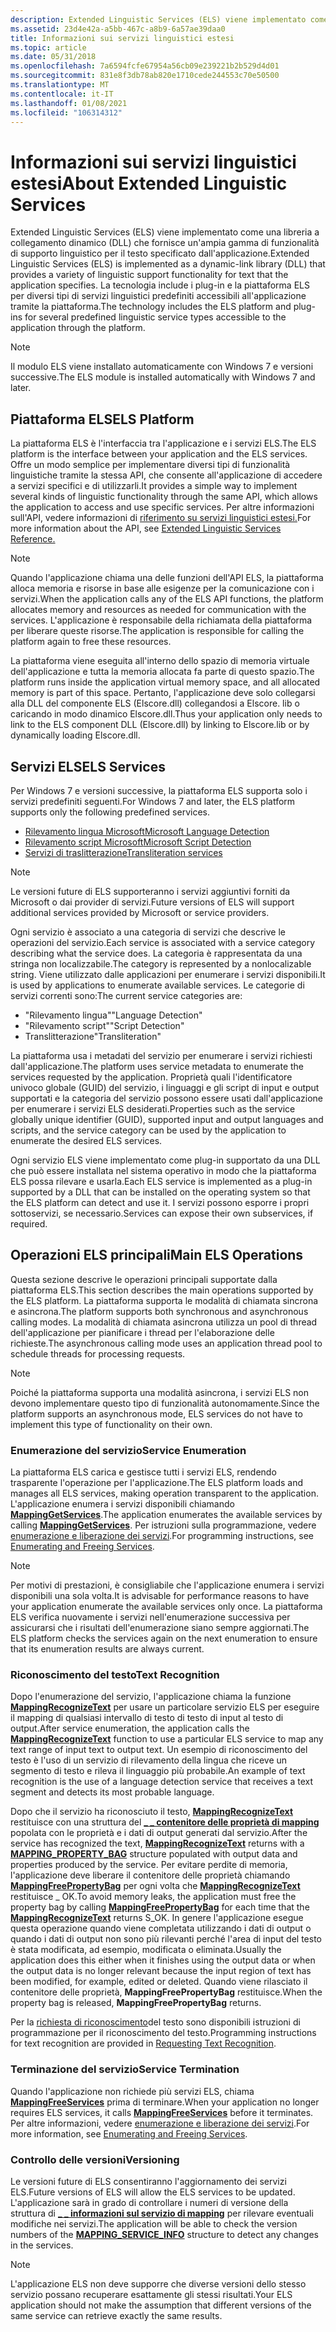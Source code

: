 ```yaml
---
description: Extended Linguistic Services (ELS) viene implementato come una libreria a collegamento dinamico (DLL) che fornisce un'ampia gamma di funzionalità di supporto linguistico per il testo specificato dall'applicazione.
ms.assetid: 23d4e42a-a5bb-467c-a8b9-6a57ae39daa0
title: Informazioni sui servizi linguistici estesi
ms.topic: article
ms.date: 05/31/2018
ms.openlocfilehash: 7a6594fcfe67954a56cb09e239221b2b529d4d01
ms.sourcegitcommit: 831e8f3db78ab820e1710cede244553c70e50500
ms.translationtype: MT
ms.contentlocale: it-IT
ms.lasthandoff: 01/08/2021
ms.locfileid: "106314312"
---
```

# <a name="about-extended-linguistic-services"></a><span data-ttu-id="ee2ad-103">Informazioni sui servizi linguistici estesi</span><span class="sxs-lookup"><span data-stu-id="ee2ad-103">About Extended Linguistic Services</span></span>

<span data-ttu-id="ee2ad-104">Extended Linguistic Services (ELS) viene implementato come una libreria a collegamento dinamico (DLL) che fornisce un'ampia gamma di funzionalità di supporto linguistico per il testo specificato dall'applicazione.</span><span class="sxs-lookup"><span data-stu-id="ee2ad-104">Extended Linguistic Services (ELS) is implemented as a dynamic-link library (DLL) that provides a variety of linguistic support functionality for text that the application specifies.</span></span> <span data-ttu-id="ee2ad-105">La tecnologia include i plug-in e la piattaforma ELS per diversi tipi di servizi linguistici predefiniti accessibili all'applicazione tramite la piattaforma.</span><span class="sxs-lookup"><span data-stu-id="ee2ad-105">The technology includes the ELS platform and plug-ins for several predefined linguistic service types accessible to the application through the platform.</span></span>

> [!Note]  
> <span data-ttu-id="ee2ad-106">Il modulo ELS viene installato automaticamente con Windows 7 e versioni successive.</span><span class="sxs-lookup"><span data-stu-id="ee2ad-106">The ELS module is installed automatically with Windows 7 and later.</span></span>

 

## <a name="els-platform"></a><span data-ttu-id="ee2ad-107">Piattaforma ELS</span><span class="sxs-lookup"><span data-stu-id="ee2ad-107">ELS Platform</span></span>

<span data-ttu-id="ee2ad-108">La piattaforma ELS è l'interfaccia tra l'applicazione e i servizi ELS.</span><span class="sxs-lookup"><span data-stu-id="ee2ad-108">The ELS platform is the interface between your application and the ELS services.</span></span> <span data-ttu-id="ee2ad-109">Offre un modo semplice per implementare diversi tipi di funzionalità linguistiche tramite la stessa API, che consente all'applicazione di accedere a servizi specifici e di utilizzarli.</span><span class="sxs-lookup"><span data-stu-id="ee2ad-109">It provides a simple way to implement several kinds of linguistic functionality through the same API, which allows the application to access and use specific services.</span></span> <span data-ttu-id="ee2ad-110">Per altre informazioni sull'API, vedere informazioni di [riferimento su servizi linguistici estesi.](extended-linguistic-services-reference.md)</span><span class="sxs-lookup"><span data-stu-id="ee2ad-110">For more information about the API, see [Extended Linguistic Services Reference.](extended-linguistic-services-reference.md)</span></span>

> [!Note]  
> <span data-ttu-id="ee2ad-111">Quando l'applicazione chiama una delle funzioni dell'API ELS, la piattaforma alloca memoria e risorse in base alle esigenze per la comunicazione con i servizi.</span><span class="sxs-lookup"><span data-stu-id="ee2ad-111">When the application calls any of the ELS API functions, the platform allocates memory and resources as needed for communication with the services.</span></span> <span data-ttu-id="ee2ad-112">L'applicazione è responsabile della richiamata della piattaforma per liberare queste risorse.</span><span class="sxs-lookup"><span data-stu-id="ee2ad-112">The application is responsible for calling the platform again to free these resources.</span></span>

 

<span data-ttu-id="ee2ad-113">La piattaforma viene eseguita all'interno dello spazio di memoria virtuale dell'applicazione e tutta la memoria allocata fa parte di questo spazio.</span><span class="sxs-lookup"><span data-stu-id="ee2ad-113">The platform runs inside the application virtual memory space, and all allocated memory is part of this space.</span></span> <span data-ttu-id="ee2ad-114">Pertanto, l'applicazione deve solo collegarsi alla DLL del componente ELS (Elscore.dll) collegandosi a Elscore. lib o caricando in modo dinamico Elscore.dll.</span><span class="sxs-lookup"><span data-stu-id="ee2ad-114">Thus your application only needs to link to the ELS component DLL (Elscore.dll) by linking to Elscore.lib or by dynamically loading Elscore.dll.</span></span>

## <a name="els-services"></a><span data-ttu-id="ee2ad-115">Servizi ELS</span><span class="sxs-lookup"><span data-stu-id="ee2ad-115">ELS Services</span></span>

<span data-ttu-id="ee2ad-116">Per Windows 7 e versioni successive, la piattaforma ELS supporta solo i servizi predefiniti seguenti.</span><span class="sxs-lookup"><span data-stu-id="ee2ad-116">For Windows 7 and later, the ELS platform supports only the following predefined services.</span></span>

-   [<span data-ttu-id="ee2ad-117">Rilevamento lingua Microsoft</span><span class="sxs-lookup"><span data-stu-id="ee2ad-117">Microsoft Language Detection</span></span>](microsoft-language-detection.md)
-   [<span data-ttu-id="ee2ad-118">Rilevamento script Microsoft</span><span class="sxs-lookup"><span data-stu-id="ee2ad-118">Microsoft Script Detection</span></span>](microsoft-script-detection.md)
-   [<span data-ttu-id="ee2ad-119">Servizi di traslitterazione</span><span class="sxs-lookup"><span data-stu-id="ee2ad-119">Transliteration services</span></span>](transliteration-services.md)

> [!Note]  
> <span data-ttu-id="ee2ad-120">Le versioni future di ELS supporteranno i servizi aggiuntivi forniti da Microsoft o dai provider di servizi.</span><span class="sxs-lookup"><span data-stu-id="ee2ad-120">Future versions of ELS will support additional services provided by Microsoft or service providers.</span></span>

 

<span data-ttu-id="ee2ad-121">Ogni servizio è associato a una categoria di servizi che descrive le operazioni del servizio.</span><span class="sxs-lookup"><span data-stu-id="ee2ad-121">Each service is associated with a service category describing what the service does.</span></span> <span data-ttu-id="ee2ad-122">La categoria è rappresentata da una stringa non localizzabile.</span><span class="sxs-lookup"><span data-stu-id="ee2ad-122">The category is represented by a nonlocalizable string.</span></span> <span data-ttu-id="ee2ad-123">Viene utilizzato dalle applicazioni per enumerare i servizi disponibili.</span><span class="sxs-lookup"><span data-stu-id="ee2ad-123">It is used by applications to enumerate available services.</span></span> <span data-ttu-id="ee2ad-124">Le categorie di servizi correnti sono:</span><span class="sxs-lookup"><span data-stu-id="ee2ad-124">The current service categories are:</span></span>

-   <span data-ttu-id="ee2ad-125">"Rilevamento lingua"</span><span class="sxs-lookup"><span data-stu-id="ee2ad-125">"Language Detection"</span></span>
-   <span data-ttu-id="ee2ad-126">"Rilevamento script"</span><span class="sxs-lookup"><span data-stu-id="ee2ad-126">"Script Detection"</span></span>
-   <span data-ttu-id="ee2ad-127">Translitterazione</span><span class="sxs-lookup"><span data-stu-id="ee2ad-127">"Transliteration"</span></span>

<span data-ttu-id="ee2ad-128">La piattaforma usa i metadati del servizio per enumerare i servizi richiesti dall'applicazione.</span><span class="sxs-lookup"><span data-stu-id="ee2ad-128">The platform uses service metadata to enumerate the services requested by the application.</span></span> <span data-ttu-id="ee2ad-129">Proprietà quali l'identificatore univoco globale (GUID) del servizio, i linguaggi e gli script di input e output supportati e la categoria del servizio possono essere usati dall'applicazione per enumerare i servizi ELS desiderati.</span><span class="sxs-lookup"><span data-stu-id="ee2ad-129">Properties such as the service globally unique identifier (GUID), supported input and output languages and scripts, and the service category can be used by the application to enumerate the desired ELS services.</span></span>

<span data-ttu-id="ee2ad-130">Ogni servizio ELS viene implementato come plug-in supportato da una DLL che può essere installata nel sistema operativo in modo che la piattaforma ELS possa rilevare e usarla.</span><span class="sxs-lookup"><span data-stu-id="ee2ad-130">Each ELS service is implemented as a plug-in supported by a DLL that can be installed on the operating system so that the ELS platform can detect and use it.</span></span> <span data-ttu-id="ee2ad-131">I servizi possono esporre i propri sottoservizi, se necessario.</span><span class="sxs-lookup"><span data-stu-id="ee2ad-131">Services can expose their own subservices, if required.</span></span>

## <a name="main-els-operations"></a><span data-ttu-id="ee2ad-132">Operazioni ELS principali</span><span class="sxs-lookup"><span data-stu-id="ee2ad-132">Main ELS Operations</span></span>

<span data-ttu-id="ee2ad-133">Questa sezione descrive le operazioni principali supportate dalla piattaforma ELS.</span><span class="sxs-lookup"><span data-stu-id="ee2ad-133">This section describes the main operations supported by the ELS platform.</span></span> <span data-ttu-id="ee2ad-134">La piattaforma supporta le modalità di chiamata sincrona e asincrona.</span><span class="sxs-lookup"><span data-stu-id="ee2ad-134">The platform supports both synchronous and asynchronous calling modes.</span></span> <span data-ttu-id="ee2ad-135">La modalità di chiamata asincrona utilizza un pool di thread dell'applicazione per pianificare i thread per l'elaborazione delle richieste.</span><span class="sxs-lookup"><span data-stu-id="ee2ad-135">The asynchronous calling mode uses an application thread pool to schedule threads for processing requests.</span></span>

> [!Note]  
> <span data-ttu-id="ee2ad-136">Poiché la piattaforma supporta una modalità asincrona, i servizi ELS non devono implementare questo tipo di funzionalità autonomamente.</span><span class="sxs-lookup"><span data-stu-id="ee2ad-136">Since the platform supports an asynchronous mode, ELS services do not have to implement this type of functionality on their own.</span></span>

 

### <a name="service-enumeration"></a><span data-ttu-id="ee2ad-137">Enumerazione del servizio</span><span class="sxs-lookup"><span data-stu-id="ee2ad-137">Service Enumeration</span></span>

<span data-ttu-id="ee2ad-138">La piattaforma ELS carica e gestisce tutti i servizi ELS, rendendo trasparente l'operazione per l'applicazione.</span><span class="sxs-lookup"><span data-stu-id="ee2ad-138">The ELS platform loads and manages all ELS services, making operation transparent to the application.</span></span> <span data-ttu-id="ee2ad-139">L'applicazione enumera i servizi disponibili chiamando [**MappingGetServices**](/windows/desktop/api/Elscore/nf-elscore-mappinggetservices).</span><span class="sxs-lookup"><span data-stu-id="ee2ad-139">The application enumerates the available services by calling [**MappingGetServices**](/windows/desktop/api/Elscore/nf-elscore-mappinggetservices).</span></span> <span data-ttu-id="ee2ad-140">Per istruzioni sulla programmazione, vedere [enumerazione e liberazione dei servizi](enumerating-and-freeing-services.md).</span><span class="sxs-lookup"><span data-stu-id="ee2ad-140">For programming instructions, see [Enumerating and Freeing Services](enumerating-and-freeing-services.md).</span></span>

> [!Note]  
> <span data-ttu-id="ee2ad-141">Per motivi di prestazioni, è consigliabile che l'applicazione enumera i servizi disponibili una sola volta.</span><span class="sxs-lookup"><span data-stu-id="ee2ad-141">It is advisable for performance reasons to have your application enumerate the available services only once.</span></span> <span data-ttu-id="ee2ad-142">La piattaforma ELS verifica nuovamente i servizi nell'enumerazione successiva per assicurarsi che i risultati dell'enumerazione siano sempre aggiornati.</span><span class="sxs-lookup"><span data-stu-id="ee2ad-142">The ELS platform checks the services again on the next enumeration to ensure that its enumeration results are always current.</span></span>

 

### <a name="text-recognition"></a><span data-ttu-id="ee2ad-143">Riconoscimento del testo</span><span class="sxs-lookup"><span data-stu-id="ee2ad-143">Text Recognition</span></span>

<span data-ttu-id="ee2ad-144">Dopo l'enumerazione del servizio, l'applicazione chiama la funzione [**MappingRecognizeText**](/windows/desktop/api/Elscore/nf-elscore-mappingrecognizetext) per usare un particolare servizio ELS per eseguire il mapping di qualsiasi intervallo di testo di testo di input al testo di output.</span><span class="sxs-lookup"><span data-stu-id="ee2ad-144">After service enumeration, the application calls the [**MappingRecognizeText**](/windows/desktop/api/Elscore/nf-elscore-mappingrecognizetext) function to use a particular ELS service to map any text range of input text to output text.</span></span> <span data-ttu-id="ee2ad-145">Un esempio di riconoscimento del testo è l'uso di un servizio di rilevamento della lingua che riceve un segmento di testo e rileva il linguaggio più probabile.</span><span class="sxs-lookup"><span data-stu-id="ee2ad-145">An example of text recognition is the use of a language detection service that receives a text segment and detects its most probable language.</span></span>

<span data-ttu-id="ee2ad-146">Dopo che il servizio ha riconosciuto il testo, [**MappingRecognizeText**](/windows/desktop/api/Elscore/nf-elscore-mappingrecognizetext) restituisce con una struttura del [**\_ \_ contenitore delle proprietà di mapping**](/windows/desktop/api/Elscore/ns-elscore-mapping_property_bag) popolata con le proprietà e i dati di output generati dal servizio.</span><span class="sxs-lookup"><span data-stu-id="ee2ad-146">After the service has recognized the text, [**MappingRecognizeText**](/windows/desktop/api/Elscore/nf-elscore-mappingrecognizetext) returns with a [**MAPPING\_PROPERTY\_BAG**](/windows/desktop/api/Elscore/ns-elscore-mapping_property_bag) structure populated with output data and properties produced by the service.</span></span> <span data-ttu-id="ee2ad-147">Per evitare perdite di memoria, l'applicazione deve liberare il contenitore delle proprietà chiamando [**MappingFreePropertyBag**](/windows/desktop/api/Elscore/nf-elscore-mappingfreepropertybag) per ogni volta che [**MappingRecognizeText**](/windows/desktop/api/Elscore/nf-elscore-mappingrecognizetext) restituisce \_ OK.</span><span class="sxs-lookup"><span data-stu-id="ee2ad-147">To avoid memory leaks, the application must free the property bag by calling [**MappingFreePropertyBag**](/windows/desktop/api/Elscore/nf-elscore-mappingfreepropertybag) for each time that the [**MappingRecognizeText**](/windows/desktop/api/Elscore/nf-elscore-mappingrecognizetext) returns S\_OK.</span></span> <span data-ttu-id="ee2ad-148">In genere l'applicazione esegue questa operazione quando viene completata utilizzando i dati di output o quando i dati di output non sono più rilevanti perché l'area di input del testo è stata modificata, ad esempio, modificata o eliminata.</span><span class="sxs-lookup"><span data-stu-id="ee2ad-148">Usually the application does this either when it finishes using the output data or when the output data is no longer relevant because the input region of text has been modified, for example, edited or deleted.</span></span> <span data-ttu-id="ee2ad-149">Quando viene rilasciato il contenitore delle proprietà, **MappingFreePropertyBag** restituisce.</span><span class="sxs-lookup"><span data-stu-id="ee2ad-149">When the property bag is released, **MappingFreePropertyBag** returns.</span></span>

<span data-ttu-id="ee2ad-150">Per la [richiesta di riconoscimento](requesting-text-recognition.md)del testo sono disponibili istruzioni di programmazione per il riconoscimento del testo.</span><span class="sxs-lookup"><span data-stu-id="ee2ad-150">Programming instructions for text recognition are provided in [Requesting Text Recognition](requesting-text-recognition.md).</span></span>

### <a name="service-termination"></a><span data-ttu-id="ee2ad-151">Terminazione del servizio</span><span class="sxs-lookup"><span data-stu-id="ee2ad-151">Service Termination</span></span>

<span data-ttu-id="ee2ad-152">Quando l'applicazione non richiede più servizi ELS, chiama [**MappingFreeServices**](/windows/desktop/api/Elscore/nf-elscore-mappingfreeservices) prima di terminare.</span><span class="sxs-lookup"><span data-stu-id="ee2ad-152">When your application no longer requires ELS services, it calls [**MappingFreeServices**](/windows/desktop/api/Elscore/nf-elscore-mappingfreeservices) before it terminates.</span></span> <span data-ttu-id="ee2ad-153">Per altre informazioni, vedere [enumerazione e liberazione dei servizi](enumerating-and-freeing-services.md).</span><span class="sxs-lookup"><span data-stu-id="ee2ad-153">For more information, see [Enumerating and Freeing Services](enumerating-and-freeing-services.md).</span></span>

### <a name="versioning"></a><span data-ttu-id="ee2ad-154">Controllo delle versioni</span><span class="sxs-lookup"><span data-stu-id="ee2ad-154">Versioning</span></span>

<span data-ttu-id="ee2ad-155">Le versioni future di ELS consentiranno l'aggiornamento dei servizi ELS.</span><span class="sxs-lookup"><span data-stu-id="ee2ad-155">Future versions of ELS will allow the ELS services to be updated.</span></span> <span data-ttu-id="ee2ad-156">L'applicazione sarà in grado di controllare i numeri di versione della struttura di [**\_ \_ informazioni sul servizio di mapping**](/windows/desktop/api/Elscore/ns-elscore-mapping_service_info) per rilevare eventuali modifiche nei servizi.</span><span class="sxs-lookup"><span data-stu-id="ee2ad-156">The application will be able to check the version numbers of the [**MAPPING\_SERVICE\_INFO**](/windows/desktop/api/Elscore/ns-elscore-mapping_service_info) structure to detect any changes in the services.</span></span>

> [!Note]  
> <span data-ttu-id="ee2ad-157">L'applicazione ELS non deve supporre che diverse versioni dello stesso servizio possano recuperare esattamente gli stessi risultati.</span><span class="sxs-lookup"><span data-stu-id="ee2ad-157">Your ELS application should not make the assumption that different versions of the same service can retrieve exactly the same results.</span></span>

 

 

 



